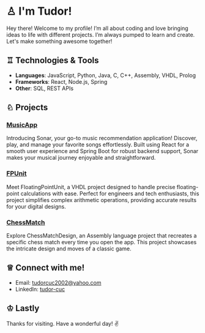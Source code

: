 # ♙ I'm Tudor! 

Hey there! Welcome to my profile! I’m all about coding and love bringing ideas to life with different projects. I’m always pumped to learn and create. Let's make something awesome together!

## ♖ Technologies & Tools

- **Languages**: JavaScript, Python, Java, C, C++, Assembly, VHDL, Prolog
- **Frameworks**: React, Node.js, Spring
- **Other**: SQL, REST APIs

## ♘ Projects

### [MusicApp](https://github.com/tudorcuc/Sonar-FullStack)
Introducing Sonar, your go-to music recommendation application! Discover, play, and manage your favorite songs effortlessly. Built using React for a smooth user experience and Spring Boot for robust backend support, Sonar makes your musical journey enjoyable and straightforward.

### [FPUnit](https://github.com/tudorcuc/Floating-Point-Calculation-Unit)
Meet FloatingPointUnit, a VHDL project designed to handle precise floating-point calculations with ease. Perfect for engineers and tech enthusiasts, this project simplifies complex arithmetic operations, providing accurate results for your digital designs.

### [ChessMatch](https://github.com/tudorcuc/Chess-Game-Design)
Explore ChessMatchDesign, an Assembly language project that recreates a specific chess match every time you open the app. This project showcases the intricate design and moves of a classic game.

## ♕ Connect with me!

- Email: [tudorcuc2002@yahoo.com](mailto:tudorcuc2002@yahoo.com)
- LinkedIn: [tudor-cuc](https://www.linkedin.com/in/tudor-cuc-0866a6238/)

## ♔ Lastly

Thanks for visiting. Have a wonderful day! ✌️

